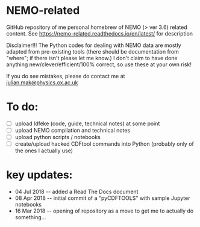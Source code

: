# NEMO-related

GitHub repository of me personal homebrew of NEMO (> ver 3.6) related content. See 
https://nemo-related.readthedocs.io/en/latest/ for description

Disclaimer!!! The Python codes for dealing with NEMO data are mostly adapted from pre-existing
tools (there should be documentation from "where"; if there isn't please let me know.) I don't claim to have done 
anything new/clever/efficient/100% correct, so use these at your own risk!

If you do see mistakes, please do contact me at julian.mak@physics.ox.ac.uk

# To do:
- [ ] upload ldfeke (code, guide, technical notes) at some point
- [ ] upload NEMO compilation and technical notes
- [ ] upload python scripts / notebooks
- [ ] create/upload hacked CDFtool commands into Python (probably only of the ones I actually use)

# key updates:
* 04 Jul 2018 -- added a Read The Docs document
* 08 Apr 2018 -- initial commit of a "pyCDFTOOLS" with sample Jupyter notebooks
* 16 Mar 2018 -- opening of repository as a move to get me to actually do something...
